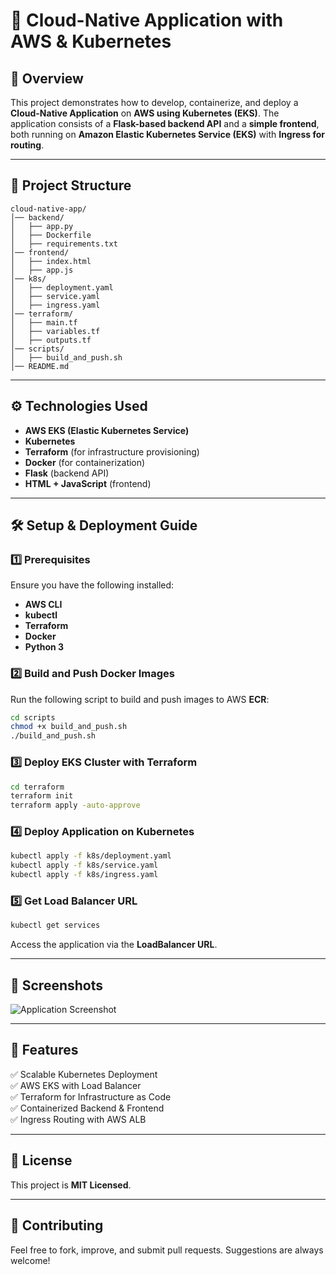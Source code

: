 # 🚀 Cloud-Native Application with AWS & Kubernetes

## 🌟 Overview
This project demonstrates how to develop, containerize, and deploy a **Cloud-Native Application** on **AWS using Kubernetes (EKS)**. The application consists of a **Flask-based backend API** and a **simple frontend**, both running on **Amazon Elastic Kubernetes Service (EKS)** with **Ingress for routing**.

---

## 📁 Project Structure
```
cloud-native-app/
│── backend/
│   ├── app.py
│   ├── Dockerfile
│   ├── requirements.txt
│── frontend/
│   ├── index.html
│   ├── app.js
│── k8s/
│   ├── deployment.yaml
│   ├── service.yaml
│   ├── ingress.yaml
│── terraform/
│   ├── main.tf
│   ├── variables.tf
│   ├── outputs.tf
│── scripts/
│   ├── build_and_push.sh
│── README.md
```

---

## ⚙️ Technologies Used
- **AWS EKS (Elastic Kubernetes Service)**
- **Kubernetes**
- **Terraform** (for infrastructure provisioning)
- **Docker** (for containerization)
- **Flask** (backend API)
- **HTML + JavaScript** (frontend)

---

## 🛠️ Setup & Deployment Guide

### **1️⃣ Prerequisites**
Ensure you have the following installed:
- **AWS CLI**
- **kubectl**
- **Terraform**
- **Docker**
- **Python 3**

### **2️⃣ Build and Push Docker Images**
Run the following script to build and push images to AWS **ECR**:
```bash
cd scripts
chmod +x build_and_push.sh
./build_and_push.sh
```

### **3️⃣ Deploy EKS Cluster with Terraform**
```bash
cd terraform
terraform init
terraform apply -auto-approve
```

### **4️⃣ Deploy Application on Kubernetes**
```bash
kubectl apply -f k8s/deployment.yaml
kubectl apply -f k8s/service.yaml
kubectl apply -f k8s/ingress.yaml
```

### **5️⃣ Get Load Balancer URL**
```bash
kubectl get services
```
Access the application via the **LoadBalancer URL**.

---

## 📸 Screenshots
![Application Screenshot](https://via.placeholder.com/800x400.png?text=Cloud-Native+App)

---

## 🎯 Features
✅ Scalable Kubernetes Deployment  
✅ AWS EKS with Load Balancer  
✅ Terraform for Infrastructure as Code  
✅ Containerized Backend & Frontend  
✅ Ingress Routing with AWS ALB  

---

## 📜 License
This project is **MIT Licensed**.

---

## 🤝 Contributing
Feel free to fork, improve, and submit pull requests. Suggestions are always welcome!

  

